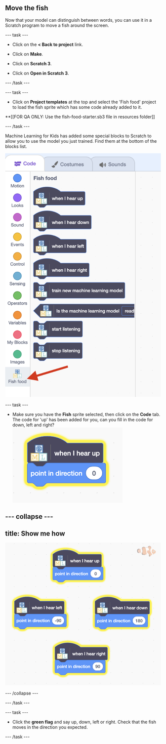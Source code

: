 ## Move the fish

Now that your model can distinguish between words, you can use it in a Scratch program to move a fish around the screen.

--- task ---
+ Click on the **< Back to project** link.

+ Click on **Make**.

+ Click on **Scratch 3**.

+ Click on **Open in Scratch 3**.

--- /task ---

--- task ---
+ Click on **Project templates** at the top and select the 'Fish food' project to load the fish sprite which has some code already added to it. 

**[[FOR QA ONLY: Use the fish-food-starter.sb3 file in resources folder]]

--- /task ---

Machine Learning for Kids has added some special blocks to Scratch to allow you to use the model you just trained. Find them at the bottom of the blocks list.

![New blocks](images/new-blocks.png)

--- task ---

+ Make sure you have the **Fish** sprite selected, then click on the **Code** tab. The code for 'up' has been added for you, can you fill in the code for down, left and right?
![Add code to control the fish](images/starter-code.png)

--- collapse ---
---
title: Show me how
---

![Code for down left and right](images/finished-code.png)

--- /collapse ---

--- /task ---

--- task ---
+ Click the **green flag** and say up, down, left or right. Check that the fish moves in the direction you expected. 

--- /task ---





